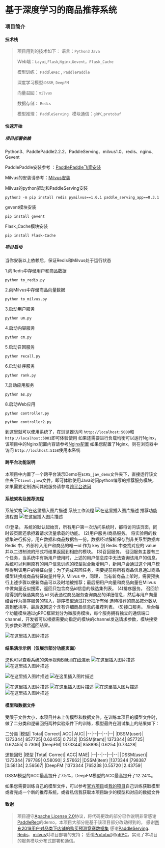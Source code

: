 # 基于深度学习的商品推荐系统

### 项目简介
#### 技术栈
>项目用到的技术如下：
>语言：`Python3` `Java`
>
>Web端：`Layui`,`Flask`,`Nginx`,`Gevent`，`Flask_Cache`
>
>模型训练： `PaddleRec` , `PaddlePaddle` 
>
>深度学习模型:`DSSM`, `DeepFM`
>
>向量召回：`milvus`
>
>数据存储： `Redis` 
>
>模型推理： `PaddleServing
>`
>模块通信：`gRPC`,`protobuf`

#### 快速开始
##### 项目部署依赖
Python3、PaddlePaddle2.2.2、PaddleServing、milvus1.0、redis、nginx、Gevent

PaddlePaddle安装参考 ：[PaddlePaddle飞桨安装](https://www.paddlepaddle.org.cn/install/quick?docurl=/documentation/docs/zh/develop/install/pip/windows-pip.html)

Milvus的安装请参考：[Milvus安装](https://blog.csdn.net/weixin_44524687/article/details/125191687?csdn_share_tail=%7B%22type%22:%22blog%22,%22rType%22:%22article%22,%22rId%22:%22125191687%22,%22source%22:%22weixin_44524687%22%7D&ctrtid=w3I8z)

Milvus的python驱动和PaddleServing安装
```shell
python3 -m pip install redis pymilvus==1.0.1 paddle_serving_app==0.3.1
```
gevent模块安装
```shell
pip install gevent
```
Flask_Cache模块安装
```shell
pip install Flask-Cache
```
##### 项目启动
当你安装以上依赖后，保证Redis和Milvus处于运行状态

1.向Redis中存储用户和商品数据
```shell
python to_redis.py
```
2.向Milvus中存储商品向量数据
```shell
python to_milvus.py
```
3.启动用户服务
```shell
python um.py
```
4.启动内容服务
```shell
python cm.py
```
5.启动召回服务
```shell
python recall.py
```
6.启动排序服务
```shell
python rank.py
```
7.启动应用服务
```shell
python as.py
```
8.启动Web应用
```shell
python controller.py

python controller2.py
```

到这里就可以使用系统了，在浏览器访问 `http://localhost:5000`和`http://localhost:5001`即可体验使用
如果还需要进行负载均衡可以运行Nginx，该项目中的Nginx配置内容请参考[Nginx配置](https://blog.csdn.net/weixin_44524687/article/details/125210575)
如果您配置了Nginx，则在浏览器中访问 `http://loclhost:5158`使用本系统

#### 跨平台功能说明
本项目中内置了一个跨平台演示Demo在`ECRS_jav_demo`文件夹下，直接运行该文件夹下`Client.java`文件，即可体验使用Java访问python编写的推荐服务模块，如果需要定制访问其他服务请参考[跨平台访问](https://blog.csdn.net/weixin_44524687/article/details/124614018)

#### 系统架构及推荐流程
系统架构
![在这里插入图片描述](https://img-blog.csdnimg.cn/873403086dbb4f3795844f7661ffe376.png)
系统工作流程
![在这里插入图片描述](https://img-blog.csdnimg.cn/b449665335644d5a84ed2b2938fceef6.png)
推荐功能流程图
![在这里插入图片描述](https://img-blog.csdnimg.cn/59e7fa6c55ef412cbbbdc71c3ea33f65.png)




(1)登录。
系统的默认起始页，所有用户第一次访问系统时，都将访问该页面，同时该页面还承担着请求流量承载的功能。
(2)用户服务/商品服务。
将实验用的数据集进行拆分，用户数据和商品数据各一份，数据经过解析保存到非关系型数据库 Redis 中，外部传入用户和商品的唯一id 作为 key 到 Redis 中查找对应的 value 并以二进制流的形式将结果返回到相应的模块。
(3)召回服务。
召回服务主要有三个任务，当系统中有新用户使用时，上述的用户信息库中无法查询该用户的信息。系统可以利用原有的用户信息训练的模型拟合新增用户，新用户会通过这个用户模型得到该用户的特征向量；为了完成召回任务，需要提前将所有商品信息通过商品模型转换成商品特征向量并导入 Milvus 中，同理， 当有新商品上架时，需要预执行上述步骤以便新商品可以及时地被推荐；最后把用户向量和商品向量在Milvus 中做向量近似搜索，返回只包含商品id信息的候选集列表。 
(4)排序服务。
召回阶段得到的候选集商品 id 列表通过商品服务查询商品的详细信息，然后与用户向量结合作为排序服务的输入，排序模型通过打分把所有候 选待推荐的商品按分数从高到低排序，最后返回这个含有详细商品信息的推荐列表。
(5)接口服务。
后台每个功能模块通过gRPC框架划分为微服务模块，每个服务拥有独立的通信端口channel，开发者可以根据需要向指定的模块的channel发送请求参数，模块接受到参数处理后返回结果。


![在这里插入图片描述](https://img-blog.csdnimg.cn/eac9c45de18c423b815ebdc65a3e22dc.png)










#### 结果演示示例（仅展示部分功能页面）
您也可以查看系统的演示视频[Bilibili在线演示](https://www.bilibili.com/video/BV1GZ4y1t7bL/)
![在这里插入图片描述](https://img-blog.csdnimg.cn/069fc076288648d1ba9825d65163dbc2.png)
![在这里插入图片描述](https://img-blog.csdnimg.cn/59b9e50247234ea48b9d2b192994ca33.png)

![在这里插入图片描述](https://img-blog.csdnimg.cn/fcfbc59585f14126b38ec714cac55f45.png)
![在这里插入图片描述](https://img-blog.csdnimg.cn/ae476035cbf34e848053be9079e84615.png)

![在这里插入图片描述](https://img-blog.csdnimg.cn/1589d28707824e84b59e0bcaa32c5b17.png)
![在这里插入图片描述](https://img-blog.csdnimg.cn/336442387e7447cfa53cd1bf07ed0695.png)
![在这里插入图片描述](https://img-blog.csdnimg.cn/c3a2fdcd251a40dcbefe5c1daf4810fe.png)
![在这里插入图片描述](https://img-blog.csdnimg.cn/25d89dc344ed4c518e8192559242e1d0.png)


#### 模型和数据文件
受限于文件大小，本项目并未上传模型和数据文件。在训练本项目的模型文件时，做了二分类和逻辑回归两种实验条件下的训练，模型最终在测试集上的结果如下：

二分类
|模型|	Total|	Correct|	ACC|	AUC|
|--|--|--|--|--|
|DSSM(user)|	1373344|	857725|	0.62455|	0.7312|
|DSSM(item)|	1373344|	857725|	0.62455|	0.7306|
|DeepFM|	1373344|	858895|	0.6254	|0.73428|

逻辑回归
|模型	|Total|	Correct|	ACC|	MAE|
|--|--|--|--|--|
|DSSM(user)|	1373344|	797789|	0.58090|	2.57662|
|DSSM(item)	|1373344	|798387	|0.58134|	2.56567|
|DeepFM	|1373344	|765238	|0.55720	|2.43759|

DSSM模型的ACC最高提升了7.5%，DeepFM模型的ACC最高提升了12.24%。

如果您需要训练自己的模型文件，可以参考[官方项目](https://aistudio.baidu.com/aistudio/projectdetail/1481839)或[我的项目](https://aistudio.baidu.com/aistudio/projectdetail/3370104)自己训练获取模型或者完成一个新的推荐系统，或者私信我获取本项目缺少的模型和对应的数据文件

#### 致谢
>项目遵守[Apache License 2.0](http://www.apache.org/licenses/)协议，将代码更改的部分已作说明非常感谢[PaddleRec](https://github.com/PaddlePaddle/PaddleRec)的demo，本项目大部分是基于该项目部分改动得到的。
感谢[京东2019用户对品类下店铺的购买预测竞赛数据集](https://jdata.jd.com/html/detail.html?id=8)
感谢[PaddleServing](https://github.com/PaddlePaddle/Serving)、[Redis](https://github.com/Redis)、[milvus](https://github.com/milvus-io/milvus)对项目部署的支持；
感谢[Protobuf](https://github.com/protocolbuffers/protobuf)和[gRPC](https://github.com/grpc/grpc)，实现了本项目的服务模块分布式部署和通信。

